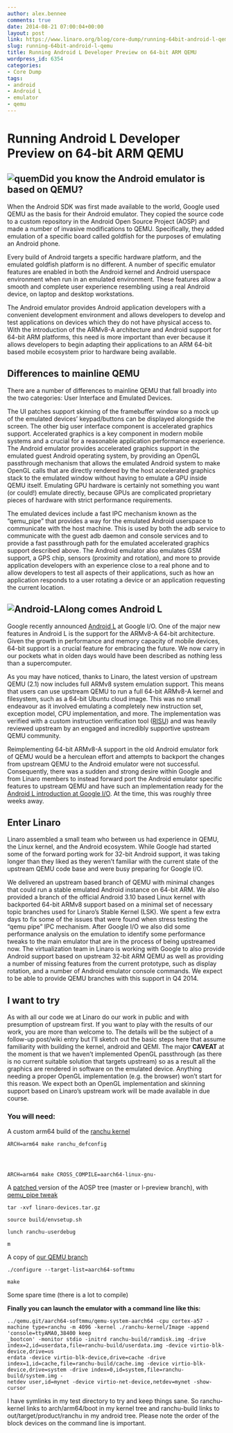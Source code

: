 ```yaml
---
author: alex.bennee
comments: true
date: 2014-08-21 07:00:04+00:00
layout: post
link: https://www.linaro.org/blog/core-dump/running-64bit-android-l-qemu/
slug: running-64bit-android-l-qemu
title: Running Android L Developer Preview on 64-bit ARM QEMU
wordpress_id: 6354
categories:
- Core Dump
tags:
- android
- Android L
- emulator
- qemu
---
```


# Running Android L Developer Preview on 64-bit ARM QEMU




## ![quem](http://www.linaro.org/wp-content/uploads/2014/08/quem.jpg)Did you know the Android emulator is based on QEMU?


When the Android SDK was first made available to the world, Google used QEMU as the basis for their Android emulator. They copied the source code to a custom repository in the Android Open Source Project (AOSP) and made a number of invasive modifications to QEMU. Specifically, they added emulation of a specific board called goldfish for the purposes of emulating an Android phone.

Every build of Android targets a specific hardware platform, and the emulated goldfish platform is no different. A number of specific emulator features are enabled in both the Android kernel and Android userspace environment when run in an emulated environment. These features allow a smooth and complete user experience resembling using a real Android device, on laptop and desktop workstations.

The Android emulator provides Android application developers with a convenient development environment and allows developers to develop and test applications on devices which they do not have physical access to. With the introduction of the ARMv8-A architecture and Android support for 64-bit ARM platforms, this need is more important than ever because it allows developers to begin adapting their applications to an ARM 64-bit based mobile ecosystem prior to hardware being available.


## Differences to mainline QEMU


There are a number of differences to mainline QEMU that fall broadly into the two categories: User Interface and Emulated Devices.

The UI patches support skinning of the framebuffer window so a mock up of the emulated devices’ keypad/buttons can be displayed alongside the screen. The other big user interface component is accelerated graphics support. Accelerated graphics is a key component in modern mobile systems and a crucial for a reasonable application performance experience. The Android emulator provides accelerated graphics support in the emulated guest Android operating system, by providing an OpenGL passthrough mechanism that allows the emulated Android system to make OpenGL calls that are directly rendered by the host accelerated graphics stack to the emulated window without having to emulate a GPU inside QEMU itself. Emulating GPU hardware is certainly not something you want (or could!) emulate directly, because GPUs are complicated proprietary pieces of hardware with strict performance requirements.

The emulated devices include a fast IPC mechanism known as the “qemu_pipe” that provides a way for the emulated Android userspace to communicate with the host machine. This is used by both the adb service to communicate with the guest adb daemon and console services and to provide a fast passthrough path for the emulated accelerated graphics support described above. The Android emulator also emulates GSM support, a GPS chip, sensors (proximity and rotation), and more to provide application developers with an experience close to a real phone and to allow developers to test all aspects of their applications, such as how an application responds to a user rotating a device or an application requesting the current location.


## ![Android-L](http://www.linaro.org/wp-content/uploads/2014/08/Android-L.jpg)Along comes Android L


Google recently announced [Android L](http://developer.android.com/preview/index.html) at Google I/O. One of the major new features in Android L is the support for the ARMv8-A 64-bit architecture. Given the growth in performance and memory capacity of mobile devices, 64-bit support is a crucial feature for embracing the future. We now carry in our pockets what in olden days would have been described as nothing less than a supercomputer.

As you may have noticed, thanks to Linaro, the latest version of upstream QEMU (2.1) now includes full ARMv8 system emulation support. This means that users can use upstream QEMU to run a full 64-bit ARMv8-A kernel and filesystem, such as a 64-bit Ubuntu cloud image. This was no small endeavour as it involved emulating a completely new instruction set, exception model, CPU implementation, and more. The implementation was verified with a custom instruction verification tool ([RISU](https://git.linaro.org/people/peter.maydell/risu.git)) and was heavily reviewed upstream by an engaged and incredibly supportive upstream QEMU community.

Reimplementing 64-bit ARMv8-A support in the old Android emulator fork of QEMU would be a herculean effort and attempts to backport the changes from upstream QEMU to the Android emulator were not successful. Consequently, there was a sudden and strong desire within Google and from Linaro members to instead forward port the Android emulator specific features to upstream QEMU and have such an implementation ready for the [Android L introduction at Google I/O](https://www.google.com/events/io). At the time, this was roughly three weeks away.




## Enter Linaro


Linaro assembled a small team who between us had experience in QEMU, the Linux kernel, and the Android ecosystem. While Google had started some of the forward porting work for 32-bit Android support, it was taking longer than they liked as they weren’t familiar with the current state of the upstream QEMU code base and were busy preparing for Google I/O.

We delivered an upstream based branch of QEMU with minimal changes that could run a stable emulated Android instance on 64-bit ARM. We also provided a branch of the official Android 3.10 based Linux kernel with backported 64-bit ARMv8 support based on a minimal set of necessary topic branches used for Linaro’s Stable Kernel (LSK). We spent a few extra days to fix some of the issues that were found when stress testing the “qemu pipe” IPC mechanism. After Google I/O we also did some performance analysis on the emulation to identify some performance tweaks to the main emulator that are in the process of being upstreamed now.
The virtualization team in Linaro is working with Google to also provide Android support based on upstream 32-bit ARM QEMU as well as providing a number of missing features from the current prototype, such as display rotation, and a number of Android emulator console commands. We expect to be able to provide QEMU branches with this support in Q4 2014.




## I want to try


As with all our code we at Linaro do our work in public and with presumption of upstream first. If you want to play with the results of our work, you are more than welcome to. The details will be the subject of a follow-up post/wiki entry but I’ll sketch out the basic steps here that assume familiarity with building the kernel, android and QEMI. The major **CAVEAT** at the moment is that we haven’t implemented OpenGL passthrough (as there is no current suitable solution that targets upstream) so as a result all the graphics are rendered in software on the emulated device. Anything needing a proper OpenGL implementation (e.g. the browser) won’t start for this reason. We expect both an OpenGL implementation and skinning support based on Linaro’s upstream work will be made available in due course.




### You will need:


A custom arm64 build of the [ranchu kernel](https://git.linaro.org/people/christoffer.dall/linux-android.git/shortlog/refs/tags/ranchu-linaro-beta1)

    
    ARCH=arm64 make ranchu_defconfig



    
    ARCH=arm64 make CROSS_COMPILE=aarch64-linux-gnu-




A [patched ](http://people.linaro.org/~christoffer.dall/linaro-devices.tar.gz)version of the AOSP tree (master or l-preview branch), with [qemu_pipe tweak](http://people.linaro.org/~alex.bennee/android/android-init-tweaks.diff)

    
    tar -xvf linaro-devices.tar.gz
    
    source build/envsetup.sh
    
    lunch ranchu-userdebug
    
    m
    
    




A copy of [our QEMU branch](https://git.linaro.org/people/peter.maydell/qemu-arm.git/shortlog/refs/heads/ranchu-linaro-beta1)

    
    ./configure --target-list=aarch64-softmmu
    
    make
    
    


Some spare time (there is a lot to compile)



**Finally you can launch the emulator with a command line like this:**

    
    ../qemu.git/aarch64-softmmu/qemu-system-aarch64 -cpu cortex-a57 -machine type=ranchu -m 4096 -kernel ./ranchu-kernel/Image -append 'console=ttyAMA0,38400 keep
    _bootcon' -monitor stdio -initrd ranchu-build/ramdisk.img -drive index=2,id=userdata,file=ranchu-build/userdata.img -device virtio-blk-device,drive=us
    erdata -device virtio-blk-device,drive=cache -drive index=1,id=cache,file=ranchu-build/cache.img -device virtio-blk-device,drive=system -drive index=0,id=system,file=ranchu-build/system.img -
    netdev user,id=mynet -device virtio-net-device,netdev=mynet -show-cursor 
    


I have symlinks in my test directory to try and keep things sane. So ranchu-kernel links to arch/arm64/boot in my kernel tree and ranchu-build links to out/target/product/ranchu in my android tree. Please note the order of the block devices on the command line is important.
